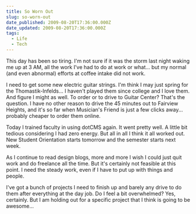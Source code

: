 ```yaml
---
title: So Worn Out
slug: so-worn-out
date_published: 2009-08-20T17:36:00.000Z
date_updated: 2009-08-20T17:36:00.000Z
tags:
  - Life
  - Tech
---
```


This day has been so tiring. I'm not sure if it was the storm last night waking me up at 3 AM, all the work I've had to do at work or what... but my normal (and even abnormal) efforts at coffee intake did not work.

I need to get some new electric guitar strings. I'm think I may just spring for the Thomastik-Infelds... I haven't played them since college and I love them. And figure I might as well. To order or to drive to Guitar Center? That's the question. I have no other reason to drive the 45 minutes out to Fairview Heights, and it's so far when Musician's Friend is just a few clicks away... probably cheaper to order them online.

Today I trained faculty in using dotCMS again. It went pretty well. A little bit tedious considering I had zero energy. But all in all I think it all worked out. New Student Orientation starts tomorrow and the semester starts next week.

As I continue to read design blogs, more and more I wish I could just quit work and do freelance all the time. But it's certainly not feasible at this point. I need the steady work, even if I have to put up with things and people.

I've got a bunch of projects I need to finish up and barely any drive to do them after everything at the day job. Do I feel a bit overwhelmed? Yes, certainly. But I am holding out for a specific project that I think is going to be awesome...
